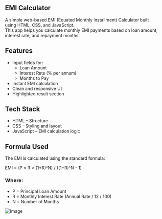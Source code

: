 ## EMI Calculator

A simple web-based EMI (Equated Monthly Installment) Calculator built using HTML, CSS, and JavaScript.  
This app helps you calculate monthly EMI payments based on loan amount, interest rate, and repayment months.

## Features

- Input fields for:
  - Loan Amount
  - Interest Rate (% per annum)
  - Months to Pay
- Instant EMI calculation
- Clean and responsive UI
- Highlighted result section

## Tech Stack

- HTML – Structure
- CSS – Styling and layout
- JavaScript – EMI calculation logic

## Formula Used

The EMI is calculated using the standard formula:

EMI = (P × R × (1+R)^N) / ((1+R)^N - 1)

### Where:  
- P = Principal Loan Amount  
- R = Monthly Interest Rate (Annual Rate / 12 / 100)  
- N = Number of Months  

![Image](https://github.com/user-attachments/assets/22d3fbec-2e84-489a-ae50-fa299c77cfc0)
